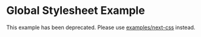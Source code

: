 # Global Stylesheet Example

This example has been deprecated. Please use [examples/next-css](../next-css) instead.
